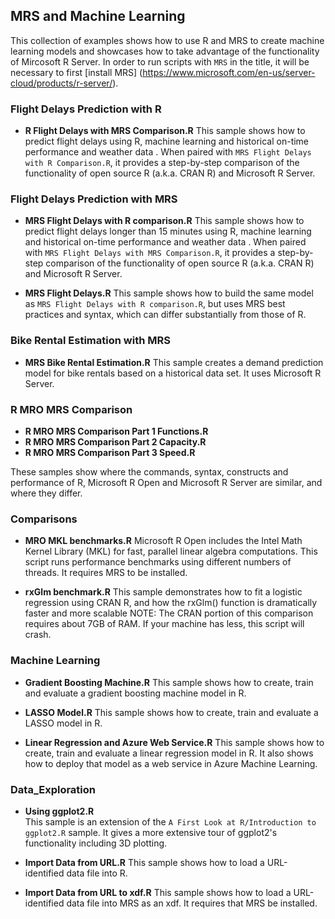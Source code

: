 ## MRS and Machine Learning
This collection of examples shows how to use R and MRS to create 
machine learning models and showcases how to take advantage of the
functionality of Mircosoft R Server. In order to run scripts with 
`MRS` in the title, it will be necessary to first [install MRS]
(https://www.microsoft.com/en-us/server-cloud/products/r-server/). 

### Flight Delays Prediction with R 

* **R Flight Delays with MRS Comparison.R**
This sample shows how to predict flight delays using R, machine learning
and historical on-time performance and weather data . 
When paired with `MRS Flight Delays with R Comparison.R`, it provides a step-by-step comparison 
of the functionality of open source R (a.k.a. CRAN R) and Microsoft R Server. 

### Flight Delays Prediction with MRS

* **MRS Flight Delays with R comparison.R**
This sample shows how to predict flight delays longer than 15 minutes using R, machine learning
and historical on-time performance and weather data . 
When paired with `MRS Flight Delays with MRS Comparison.R`, it provides a step-by-step comparison 
of the functionality of open source R (a.k.a. CRAN R) and Microsoft R Server. 

* **MRS Flight Delays.R**
This sample shows how to build the same model as `MRS Flight Delays with R comparison.R`, but 
uses MRS best practices and syntax, which can differ substantially from those of R.
  
### Bike Rental Estimation with MRS

* **MRS Bike Rental Estimation.R** 
  This sample creates a demand prediction model for bike rentals based on a historical data set.
  It uses Microsoft R Server.

### R MRO MRS Comparison

* **R MRO MRS Comparison Part 1 Functions.R**
* **R MRO MRS Comparison Part 2 Capacity.R**
* **R MRO MRS Comparison Part 3 Speed.R**

These samples show where the commands, syntax, constructs and performance of 
R, Microsoft R Open and Microsoft R Server are similar, and where they differ.
 
### Comparisons

* **MRO MKL benchmarks.R** 
Microsoft R Open includes the Intel Math Kernel Library (MKL) 
for fast, parallel linear algebra 
computations. This script runs performance benchmarks using different 
numbers of threads. It requires MRS to be installed.

* **rxGlm benchmark.R**
This sample demonstrates how to fit a logistic regression using CRAN R,
and how the rxGlm() function is dramatically faster and more scalable
NOTE: The CRAN portion of this comparison requires about 7GB of RAM.
If your machine has less, this script will crash.
  
### Machine Learning  
  
* **Gradient Boosting Machine.R**
This sample shows how to create, train and evaluate
a gradient boosting machine model in R.

* **LASSO Model.R**
This sample shows how to create, train and evaluate
a LASSO model in R.

* **Linear Regression and Azure Web Service.R**
This sample shows how to create, train and evaluate
a linear regression model in R. It also shows how to deploy 
that model as a web service in Azure Machine Learning.

### Data_Exploration
  
* **Using ggplot2.R**  
This sample is an extension of the `A First Look at R/Introduction to ggplot2.R` sample.
It gives a more extensive tour of ggplot2's functionality including 3D plotting.

* **Import Data from URL.R**
This sample shows how to load a URL-identified data file into R.

* **Import Data from URL to xdf.R**
This sample shows how to load a URL-identified data file into MRS as an xdf.
It requires that MRS be installed.
